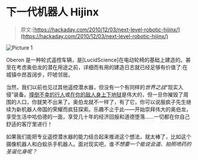 # 下一代机器人 Hijinx

> 原文:[https://hackaday.com/2010/12/03/next-level-robotic-hijinx/](https://hackaday.com/2010/12/03/next-level-robotic-hijinx/)

![](../Images/fac90abe44478a83995bb01998abc5ca.png "Picture 1")

Oberon 是一种轮式遥控车辆，是[LucidScience]在电动轮椅的基础上建造的。甚至在考虑奥伯龙的潜在用途之前，详细而有用的建造日志就已经足够有价值了:在城镇中昂首阔步，吓唬邻居。

当然，我们以前也见过其他遥控潜水器，但没有一个有同样的*世界之战*“现实入侵”装备。[撞倒不幸的行人](http://hackaday.com/2009/10/24/use-iphone-to-run-yourself-over/)或[在你的敌人身上下地狱](http://hackaday.com/2009/12/30/uav-reigns-down-vengeance-upon-thee/)是伟大的，但一旦你摧毁了周围的人口，你就笑不出来了。奥伯龙就不一样了，有了它，你可以说服疯子先生继续为新机器人帝国的荣耀而疯狂探索。乐趣不止于此——开始崇拜伟大的奥伯龙，享受生活中哈伯德的一面，享受几十年的经济回报和道德堕落……一切都在你自己舒适的客厅里进行！

如果我们能把专业遥控潜水器的能力结合起来推进这个想法，就太棒了，比如这个摄像机器人和白蚁杀手机器人。面对现实吧，谁*不想要一个能说会道、拍照喷药的圣诞化身呢？*